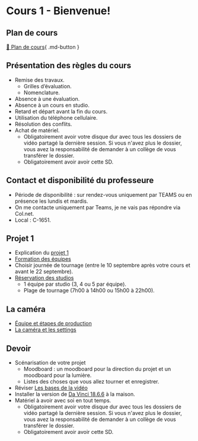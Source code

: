 # Cours 1 - Bienvenue!

## Plan de cours
[📁 Plan de cours](https://cmontmorency365-my.sharepoint.com/:w:/g/personal/flpilote_cmontmorency_qc_ca/EZ2zuGulqO9HvRUtBEgudsIBuWsRjKMxWLrHNtcz5q8kpA?e=yI52oj){ .md-button }   <br>

## Présentation des règles du cours
* Remise des travaux.
    * Grilles d’évaluation.
    * Nomenclature.
* Absence à une évaluation.
* Absence à un cours en studio.
* Retard et départ avant la fin du cours.
* Utilisation du téléphone cellulaire.
* Résolution des conflits.
* Achat de matériel.
    * Obligatoirement avoir votre disque dur avec tous les dossiers de vidéo partagé la dernière session. Si vous n'avez plus le dossier, vous avez la responsabilité de demander à un collège de vous transférer le dossier.
    * Obligatoirement avoir avoir cette SD.

  
## Contact et disponibilité du professeure
* Période de disponibilité : sur rendez-vous uniquement par TEAMS ou en présence les lundis et mardis.
* On me contacte uniquement par Teams, je ne vais pas répondre via Col.net.
* Local : C-1651.
  
## Projet 1 
* Explication du [projet 1](https://cmontmorency365-my.sharepoint.com/:w:/g/personal/flpilote_cmontmorency_qc_ca/EZMj7dktXu5PjGhgHdN8XRsBlUMZumxb3tXLzAbIhz9mxQ?e=xTZ7hV)
* [Formation des équipes](https://cmontmorency365-my.sharepoint.com/:w:/g/personal/flpilote_cmontmorency_qc_ca/EQgpWSSXSqFNu4jZFArMR_MBzw0ZKzsCVkVr0l1j7GLQVw?e=aPDlKr)
* Choisir journée de tournage (entre le 10 septembre après votre cours et avant le 22 septembre).
* [Réservation des studios](https://teamup.com/ks5tb2ed4b9yetgo9v)
    * 1 équipe par studio (3, 4 ou 5 par équipe).
    * Plage de tournage (7h00 à 14h00 ou 15h00 à 22h00).


## La caméra
* [Équipe et étapes de production](https://cmontmorency365-my.sharepoint.com/:p:/g/personal/flpilote_cmontmorency_qc_ca/ESxtiN2BY0dJgKzdREJtL-gB4RzfpaeDNt8apqepW6vTXQ?e=hwqIaq)
* [La caméra et les settings](https://cmontmorency365-my.sharepoint.com/:p:/g/personal/flpilote_cmontmorency_qc_ca/ETcDqse5CwlGi2FD-pF9RTUB38DuY9r-ZPDg-AE0bWkw1Q?e=WwcC5d)

## Devoir
* Scénarisation de votre projet
  * Moodboard : un moodboard pour la direction du projet et un moodboard pour la lumière. 
  * Listes des choses que vous allez tourner et enregistrer.
* Réviser [Les bases de la vidéo](https://cmontmorency365-my.sharepoint.com/:f:/g/personal/flpilote_cmontmorency_qc_ca/EsS5H-R9oIZGpS_T2LlU9sgB8p_AnoTlfrmvkf6aAoBrzA?e=cZqVH6)
* Installer la version de [Da Vinci 18.6.6](https://www.blackmagicdesign.com/support/) à la maison.
* Matériel à avoir avec soi en tout temps.
  * Obligatoirement avoir votre disque dur avec tous les dossiers de vidéo partagé la dernière session. Si vous n'avez plus le dossier, vous avez la responsabilité de demander à un collège de vous transférer le dossier.
  * Obligatoirement avoir avoir cette SD.

